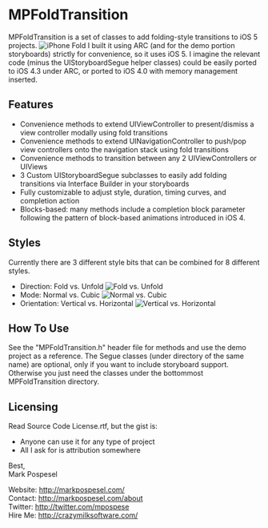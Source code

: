 MPFoldTransition
=====================
MPFoldTransition is a set of classes to add folding-style transitions to iOS 5 projects.
![iPhone Fold](http://markpospesel.files.wordpress.com/2012/05/iphone-fold.png)
I built it using ARC (and for the demo portion storyboards) strictly for convenience, so it uses iOS 5.  I imagine the relevant code (minus the UIStoryboardSegue helper classes) could be easily ported to iOS 4.3 under ARC, or ported to iOS 4.0 with memory management inserted.

Features
---------
* Convenience methods to extend UIViewController to present/dismiss a view controller modally using fold transitions
* Convenience methods to extend UINavigationController to push/pop view controllers onto the navigation stack using fold transitions
* Convenience methods to transition between any 2 UIViewControllers or UIViews
* 3 Custom UIStoryboardSegue subclasses to easily add folding transitions via Interface Builder in your storyboards
* Fully customizable to adjust style, duration, timing curves, and completion action
* Blocks-based: many methods include a completion block parameter following the pattern of block-based animations introduced in iOS 4.

Styles
---------
Currently there are 3 different style bits that can be combined for 8 different styles.
* Direction: Fold vs. Unfold
![Fold vs. Unfold](http://markpospesel.files.wordpress.com/2012/05/fold-vs-unfold.png)
* Mode: Normal vs. Cubic
![Normal vs. Cubic](http://markpospesel.files.wordpress.com/2012/05/normal-vs-cubic.png)
* Orientation: Vertical vs. Horizontal
![Vertical vs. Horizontal](http://markpospesel.files.wordpress.com/2012/05/vertical-vs-horizontal.png)

How To Use
---------
See the "MPFoldTransition.h" header file for methods and use the demo project as a reference.  The Segue classes (under directory of the same name) are optional, only if you want to include storyboard support.  Otherwise you just need the classes under the bottommost MPFoldTransition directory.

Licensing
---------
Read Source Code License.rtf, but the gist is:
* Anyone can use it for any type of project
* All I ask for is attribution somewhere

Best,  
Mark Pospesel

Website: http://markpospesel.com/  
Contact: http://markpospesel.com/about  
Twitter: http://twitter.com/mpospese  
Hire Me: http://crazymilksoftware.com/  
